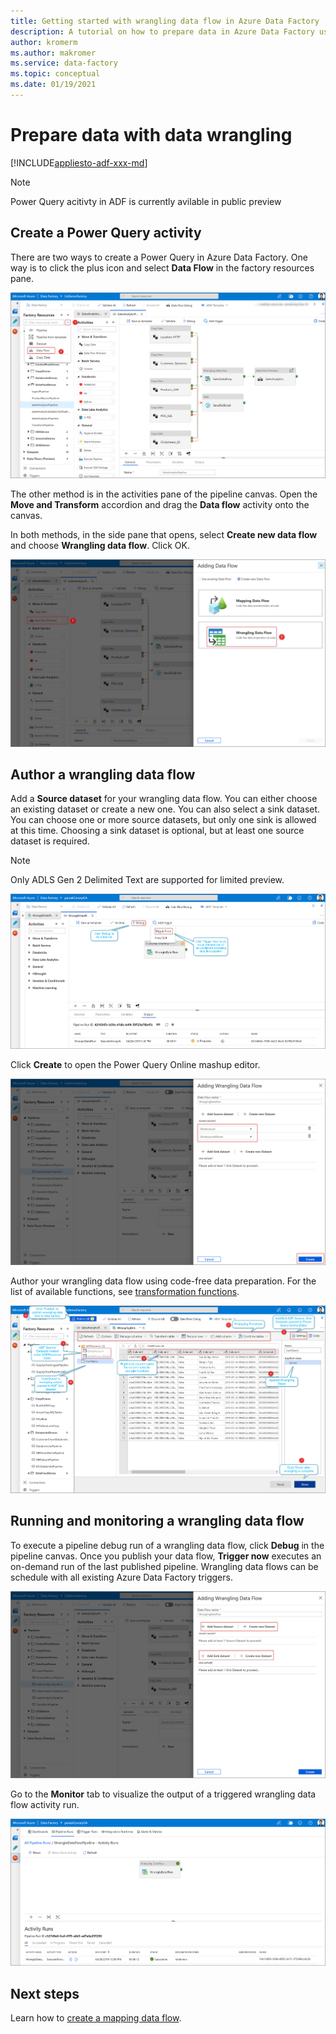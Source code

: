 ```yaml
---
title: Getting started with wrangling data flow in Azure Data Factory 
description: A tutorial on how to prepare data in Azure Data Factory using wrangling data flow 
author: kromerm
ms.author: makromer
ms.service: data-factory
ms.topic: conceptual
ms.date: 01/19/2021
---
```


# Prepare data with data wrangling

[!INCLUDE[appliesto-adf-xxx-md](includes/appliesto-adf-xxx-md.md)]

> [!NOTE]
> Power Query acitivty in ADF is currently avilable in public preview

## Create a Power Query activity

There are two ways to create a Power Query in Azure Data Factory. One way is to click the plus icon and select **Data Flow** in the factory resources pane.

![Screenshot that shows Data Flow in the factory resources pane.](media/wrangling-data-flow/tutorial7.png)

The other method is in the activities pane of the pipeline canvas. Open the **Move and Transform** accordion and drag the **Data flow** activity onto the canvas.

In both methods, in the side pane that opens, select **Create new data flow** and choose **Wrangling data flow**. Click OK.

![Screenshot that highlights the Wrangling data flow option.](media/wrangling-data-flow/tutorial1.png)

## Author a wrangling data flow

Add a **Source dataset** for your wrangling data flow. You can either choose an existing dataset or create a new one. You can also select a sink dataset. You can choose one or more source datasets, but only one sink is allowed at this time. Choosing a sink dataset is optional, but at least one source dataset is required.

> [!NOTE]
> Only ADLS Gen 2 Delimited Text are supported for limited preview. 

![Wrangling](media/wrangling-data-flow/tutorial4.png)

Click **Create** to open the Power Query Online mashup editor.

![Screenshot that shows the Create button that opens the Power Query Online mashup editor.](media/wrangling-data-flow/tutorial5.png)

Author your wrangling data flow using code-free data preparation. For the list of available functions, see [transformation functions](wrangling-data-flow-functions.md).

![Screenshot that shows the process for authoring your wrangling data flow.](media/wrangling-data-flow/tutorial6.png)

## Running and monitoring a wrangling data flow

To execute a pipeline debug run of a wrangling data flow, click **Debug** in the pipeline canvas. Once you publish your data flow, **Trigger now** executes an on-demand run of the last published pipeline. Wrangling data flows can be schedule with all existing Azure Data Factory triggers.

![Screenshot that shows how to add a wrangling data flow.](media/wrangling-data-flow/tutorial3.png)

Go to the **Monitor** tab to visualize the output of a triggered wrangling data flow activity run.

![Screenshot that shows the output of a triggered wrangling data flow activity run.](media/wrangling-data-flow/tutorial2.png)

## Next steps

Learn how to [create a mapping data flow](tutorial-data-flow.md).
